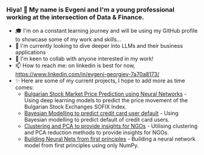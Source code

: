 ### Hiya! 👋 My name is Evgeni and I'm a young professional working at the intersection of Data & Finance.

- 🎓 I'm on a constant learning journey and will be using my GitHub profile to showcase some of my work and skills...
- 🌱 I'm currently looking to dive deeper into LLMs and their business applications
- 🤝 I'm keen to collab with anyone interested in my work!
- 📫 How to reach me: on linkedin is best for now, https://www.linkedin.com/in/evgeni-georgiev-7a70a8173/
- ✨ Here are some of my current projects, I hope to add more as time comes:
  - [Bulgarian Stock Market Price Prediction using Neural Networks](https://github.com/evgeni-g-georgiev/Bulgarian_Stock_Market_Price_Prediction) - Using deep learning models to predict the price movement of the Bulgarian Stock Exchanges SOFIX Index.
  - [Bayesian Modelling to predict credit card user default](https://github.com/evgeni-g-georgiev/Bayesian-Credit-Card-Default-Model) - Using Bayesian modelling to predict default of credit card users.
  - [Clustering and PCA to provide insights for NGOs](https://github.com/evgeni-g-georgiev/Clustering-and-PCA-for-advising-NGOs) - Utilising clustering and PCA reduction methods to provide insights for NGOs.
  - [Building Neural Nets from first principles](https://github.com/evgeni-g-georgiev/Building-neural-networks-from-scratch) - Building a neural network model from first principles using only NumPy.


<!--
**evgeni-g-georgiev/evgeni-g-georgiev** is a ✨ _special_ ✨ repository because its `README.md` (this file) appears on your GitHub profile.

Here are some ideas to get you started:

- 🔭 I’m currently working on ...
- 🌱 I’m currently learning ...
- 👯 I’m looking to collaborate on ...
- 🤔 I’m looking for help with ...
- 💬 Ask me about ...
- 📫 How to reach me: ...
- 😄 Pronouns: ...
- ⚡ Fun fact: ...
-->
